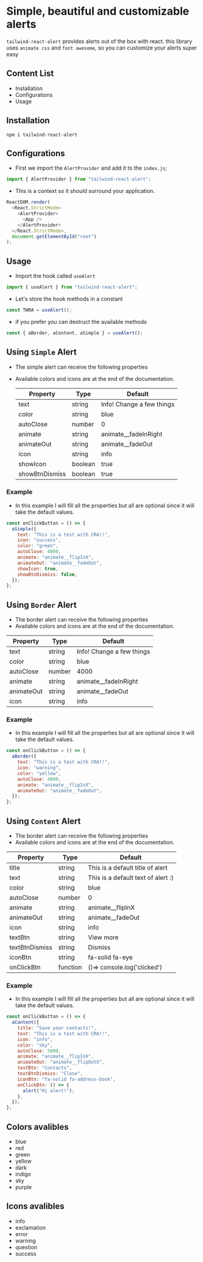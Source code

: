 # Simple, beautiful and customizable alerts

`tailwind-react-alert` provides alerts out of the box with react.
this library uses `animate css` and `font awesome`, so you can customize your alerts super easy

## Content List

- Installation
- Configurations
- Usage

## Installation

`npm i tailwind-react-alert`

## Configurations

- First we import the `AlertProvider` and add it to the `index.js`;

```javascript
import { AlertProvider } from "tailwind-react-alert";
```

- This is a context so it should surround your application.

```javascript
ReactDOM.render(
  <React.StrictMode>
    <AlertProvider>
      <App />
    </AlertProvider>
  </React.StrictMode>,
  document.getElementById("root")
);
```

## Usage

- Import the hook called `useAlert`

```javascript
import { useAlert } from "tailwind-react-alert";
```

- Let's store the hook methods in a constant

```javascript
const TWRA = useAlert();
```

- if you prefer you can destruct the available methods

```javascript
const { aBorder, aContent, aSimple } = useAlert();
```

## Using `Simple` Alert

- The simple alert can receive the following properties
- Available colors and icons are at the end of the documentation.

  | Property       | Type    | Default                   |
  | -------------- | ------- | ------------------------- |
  | text           | string  | Info! Change a few things |
  | color          | string  | blue                      |
  | autoClose      | number  | 0                         |
  | animate        | string  | animate\_\_fadeInRight    |
  | animateOut     | string  | animate\_\_fadeOut        |
  | icon           | string  | info                      |
  | showIcon       | boolean | true                      |
  | showBtnDismiss | boolean | true                      |

### Example

- In this example I will fill all the properties but all are optional since it will take the default values.

```javascript
const onClickButton = () => {
  aSimple({
    text: "This is a test with CRA!!",
    icon: "success",
    color: "green",
    autoClose: 4000,
    animate: "animate__flipInX",
    animateOut: "animate__fadeOut",
    showIcon: true,
    showBtnDismiss: false,
  });
};
```

## Using `Border` Alert

- The border alert can receive the following properties
- Available colors and icons are at the end of the documentation.

| Property   | Type   | Default                   |
| ---------- | ------ | ------------------------- |
| text       | string | Info! Change a few things |
| color      | string | blue                      |
| autoClose  | number | 4000                      |
| animate    | string | animate\_\_fadeInRight    |
| animateOut | string | animate\_\_fadeOut        |
| icon       | string | info                      |

### Example

- In this example I will fill all the properties but all are optional since it will take the default values.

```javascript
const onClickButton = () => {
  aBorder({
    text: "This is a test with CRA!!",
    icon: "warning",
    color: "yellow",
    autoClose: 4000,
    animate: "animate__flipInX",
    animateOut: "animate__fadeOut",
  });
};
```

## Using `Content` Alert

- The border alert can receive the following properties
- Available colors and icons are at the end of the documentation.

| Property       | Type     | Default                            |
| -------------- | -------- | ---------------------------------- |
| title          | string   | This is a default title of alert   |
| text           | string   | This is a default text of alert :) |
| color          | string   | blue                               |
| autoClose      | number   | 0                                  |
| animate        | string   | animate\_\_flipInX                 |
| animateOut     | string   | animate\_\_fadeOut                 |
| icon           | string   | info                               |
| textBtn        | string   | View more                          |
| textBtnDismiss | string   | Dismiss                            |
| iconBtn        | string   | fa-solid fa-eye                    |
| onClickBtn     | function | ()=> console.log('clicked')        |

### Example

- In this example I will fill all the properties but all are optional since it will take the default values.

```javascript
const onClickButton = () => {
  aContent({
    title: "Save your contacts!",
    text: "This is a test with CRA!!",
    icon: "info",
    color: "sky",
    autoClose: 5000,
    animate: "animate__flipInX",
    animateOut: "animate__flipOutX",
    textBtn: "Contacts",
    textBtnDismiss: "Close",
    iconBtn: "fa-solid fa-address-book",
    onClickBtn: () => {
      alert("Hi alert!");
    },
  });
};
```

## Colors avalibles

- blue
- red
- green
- yellow
- dark
- indigo
- sky
- purple

## Icons avalibles

- info
- exclamation
- error
- warning
- question
- success

